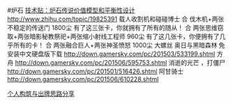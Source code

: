 #炉石
[技术贴：炉石传说价值模型和平衡性设计](http://tieba.baidu.com/p/2978335387?see_lz=1)
http://www.zhihu.com/topic/19825391
载人收割机和碰碰博士
合 伐木机+两张 不稳定的传送门 1800尘
有了这三张卡，你就拥有了所有的随从！
合 两张思维窃取+两张暗影秘教祭祀+两张缩小射线工程师 960尘
有了这几张卡，你便拥有了几乎所有的卡！
合 两张融合巨人+两张神圣愤怒 1000尘
大螺丝
奥日与黑暗森林 免安装中文硬盘版下载
http://down.gamersky.com/pc/201503/533199.shtml
方舟
http://down.gamersky.com/pc/201506/595753.shtml
消逝的光芒 ，打僵尸
http://down.gamersky.com/pc/201501/516426.shtml
阿甘骑士
http://down.gamersky.com/pc/201506/610228.shtml


[个人构筑与出牌思路分享](http://nga.178.com/read.php?tid=8432549)